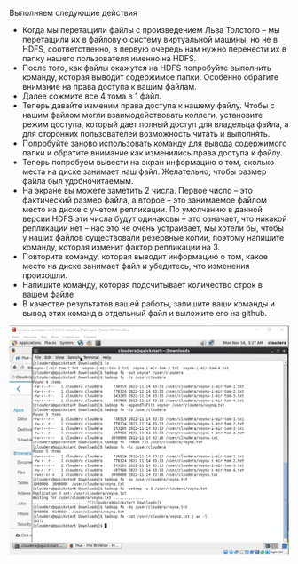 Выполняем следующие действия
- Когда мы перетащили файлы с произведением Льва Толстого – мы перетащили их в файловую систему виртуальной машины, но не в HDFS, соответственно, в первую очередь нам нужно перенести их в папку нашего пользователя именно на HDFS.
- После того, как файлы окажутся на HDFS попробуйте выполнить команду, которая выводит содержимое папки. Особенно обратите внимание на права доступа к вашим файлам.
- Далее сожмите все 4 тома в 1 файл.
- Теперь давайте изменим права доступа к нашему файлу. Чтобы с нашим файлом могли взаимодействовать коллеги, установите режим доступа, который дает полный доступ для владельца файла, а для сторонних пользователей возможность читать и выполнять.
- Попробуйте заново использовать команду для вывода содержимого папки и обратите внимание как изменились права доступа к файлу.
- Теперь попробуем вывести на экран информацию о том, сколько места на диске занимает наш файл. Желательно, чтобы размер файла был удобночитаемым.
- На экране вы можете заметить 2 числа. Первое число – это фактический размер файла, а второе – это занимаемое файлом место на диске с учетом репликации. По умолчанию в данной версии HDFS эти числа будут одинаковы – это означает, что никакой репликации нет – нас это не очень устраивает, мы хотели бы, чтобы у наших файлов существовали резервные копии, поэтому напишите команду, которая изменит фактор репликации на 3.
- Повторите команду, которая выводит информацию о том, какое место на диске занимает файл и убедитесь, что изменения произошли.
- Напишите команду, которая подсчитывает количество строк в вашем файле
- В качестве результатов вашей работы, запишите ваши команды и вывод этих команд в отдельный файл и выложите его на github.

![Решение](./DZ31.PNG "Решение")
